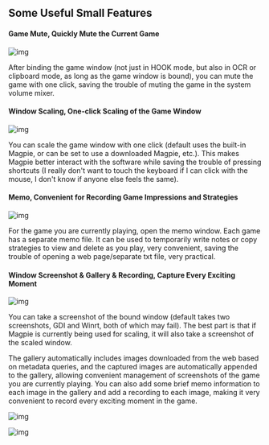 ## Some Useful Small Features

#### Game Mute, Quickly Mute the Current Game

![img](https://image.lunatranslator.org/zh/usefulsmalltools/2.png) 

After binding the game window (not just in HOOK mode, but also in OCR or clipboard mode, as long as the game window is bound), you can mute the game with one click, saving the trouble of muting the game in the system volume mixer.

#### Window Scaling, One-click Scaling of the Game Window

![img](https://image.lunatranslator.org/zh/usefulsmalltools/1.png) 

You can scale the game window with one click (default uses the built-in Magpie, or can be set to use a downloaded Magpie, etc.). This makes Magpie better interact with the software while saving the trouble of pressing shortcuts (I really don't want to touch the keyboard if I can click with the mouse, I don't know if anyone else feels the same).

#### Memo, Convenient for Recording Game Impressions and Strategies

![img](https://image.lunatranslator.org/zh/usefulsmalltools/4.png) 

For the game you are currently playing, open the memo window. Each game has a separate memo file. It can be used to temporarily write notes or copy strategies to view and delete as you play, very convenient, saving the trouble of opening a web page/separate txt file, very practical.

#### Window Screenshot & Gallery & Recording, Capture Every Exciting Moment

![img](https://image.lunatranslator.org/zh/usefulsmalltools/6.png)

You can take a screenshot of the bound window (default takes two screenshots, GDI and Winrt, both of which may fail). The best part is that if Magpie is currently being used for scaling, it will also take a screenshot of the scaled window.

The gallery automatically includes images downloaded from the web based on metadata queries, and the captured images are automatically appended to the gallery, allowing convenient management of screenshots of the game you are currently playing. You can also add some brief memo information to each image in the gallery and add a recording to each image, making it very convenient to record every exciting moment in the game.

![img](https://image.lunatranslator.org/zh/usefulsmalltools/3.png)

![img](https://image.lunatranslator.org/zh/usefulsmalltools/8.png) 
